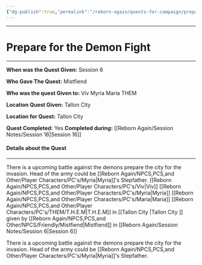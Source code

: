 ```yaml
---
{"dg-publish":true,"permalink":"/reborn-again/quests-for-campaign/prepare-for-the-demon-fight/"}
---
```




---

# Prepare for the Demon Fight 
---

**When was the Quest Given:** Session 6

**Who Gave The Quest:** Mistfiend

**Who was the quest Given to:** Viv Myria Maria THEM

**Location Quest Given:** Tallon City 

**Location for Quest:** Tallon City 

**Quest Completed:** Yes
  **Completed during:** [[Reborn Again/Session Notes/Session 16\|Session 16]]

#### Details about the Quest
---


There is a upcoming battle against the demons prepare the city for the invasion. Head of the army could be [[Reborn Again/NPCS,PCS,and Other/Player Characters/PC's/Myria\|Myria]]'s Stepfather.  [[Reborn Again/NPCS,PCS,and Other/Player Characters/PC's/Viv\|Viv]] [[Reborn Again/NPCS,PCS,and Other/Player Characters/PC's/Myria\|Myria]] [[Reborn Again/NPCS,PCS,and Other/Player Characters/PC's/Maria\|Maria]] [[Reborn Again/NPCS,PCS,and Other/Player Characters/PC's/THEM/T.H.E.M\|T.H.E.M]] in [[Tallon City \|Tallon City ]] given by [[Reborn Again/NPCS,PCS,and Other/NPCS/Friendly/Mistfiend\|Mistfiend]] in [[Reborn Again/Session Notes/Session 6\|Session 6]]

There is a upcoming battle against the demons prepare the city for the invasion. Head of the army could be [[Reborn Again/NPCS,PCS,and Other/Player Characters/PC's/Myria\|Myria]]'s Stepfather.
